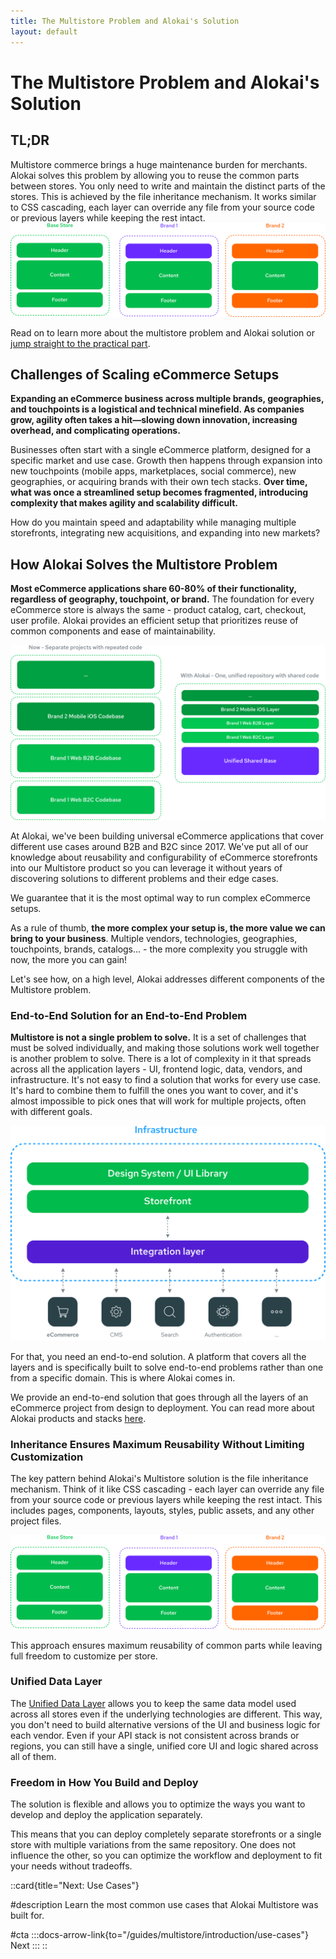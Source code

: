 ```yaml
---
title: The Multistore Problem and Alokai's Solution
layout: default
---
```


# The Multistore Problem and Alokai's Solution

## TL;DR
Multistore commerce brings a huge maintenance burden for merchants. Alokai solves this problem by allowing you to reuse the common parts between stores. You only need to write and maintain the distinct parts of the stores. This is achieved by the file inheritance mechanism. It works similar to CSS cascading, each layer can override any file from your source code or previous layers while keeping the rest intact.
<img src="../img/inheritance-simplified.png" alt="Alokai Multistore's Inheritance Mechanism" class="mx-auto">

Read on to learn more about the multistore problem and Alokai solution or [jump straight to the practical part](/guides/multistore/tooling-and-concepts).

## Challenges of Scaling eCommerce Setups

**Expanding an eCommerce business across multiple brands, geographies, and touchpoints is a logistical and technical minefield. As companies grow, agility often takes a hit—slowing down innovation, increasing overhead, and complicating operations.**

Businesses often start with a single eCommerce platform, designed for a specific market and use case. Growth then happens through expansion into new touchpoints (mobile apps, marketplaces, social commerce), new geographies, or acquiring brands with their own tech stacks. **Over time, what was once a streamlined setup becomes fragmented, introducing complexity that makes agility and scalability difficult.**

How do you maintain speed and adaptability while managing multiple storefronts, integrating new acquisitions, and expanding into new markets?

## How Alokai Solves the Multistore Problem

**Most eCommerce applications share 60-80% of their functionality, regardless of geography, touchpoint, or brand.** The foundation for every eCommerce store is always the same - product catalog, cart, checkout, user profile. Alokai provides an efficient setup that prioritizes reuse of common components and ease of maintainability.

<img src="../img/reusable-core.png" alt="From multiple repositories into a unified codebase with reusable code" class="mx-auto">

At Alokai, we've been building universal eCommerce applications that cover different use cases around B2B and B2C since 2017. We've put all of our knowledge about reusability and configurability of eCommerce storefronts into our Multistore product so you can leverage it without years of discovering solutions to different problems and their edge cases.

We guarantee that it is the most optimal way to run complex eCommerce setups.

As a rule of thumb, **the more complex your setup is, the more value we can bring to your business**. Multiple vendors, technologies, geographies, touchpoints, brands, catalogs... - the more complexity you struggle with now, the more you can gain!

Let's see how, on a high level, Alokai addresses different components of the Multistore problem.

### End-to-End Solution for an End-to-End Problem

**Multistore is not a single problem to solve.** It is a set of challenges that must be solved individually, and making those solutions work well together is another problem to solve. There is a lot of complexity in it that spreads across all the application layers - UI, frontend logic, data, vendors, and infrastructure. It's not easy to find a solution that works for every use case. It's hard to combine them to fulfill the ones you want to cover, and it's almost impossible to pick ones that will work for multiple projects, often with different goals.

<img src="../img/end-to-end-solution.svg" alt="End-to-end solution for ecommerce and multistore" class="mx-auto">

For that, you need an end-to-end solution. A platform that covers all the layers and is specifically built to solve end-to-end problems rather than one from a specific domain. This is where Alokai comes in.

We provide an end-to-end solution that goes through all the layers of an eCommerce project from design to deployment. You can read more about Alokai products and stacks [here](/general#our-products).

### Inheritance Ensures Maximum Reusability Without Limiting Customization

The key pattern behind Alokai's Multistore solution is the file inheritance mechanism. Think of it like CSS cascading - each layer can override any file from your source code or previous layers while keeping the rest intact. This includes pages, components, layouts, styles, public assets, and any other project files.

<img src="../img/inheritance-simplified.png" alt="Alokai Multistore's Inheritance Mechanism" class="mx-auto">

This approach ensures maximum reusability of common parts while leaving full freedom to customize per store.

### Unified Data Layer

The [Unified Data Layer](/unified-data-layer) allows you to keep the same data model used across all stores even if the underlying technologies are different. This way, you don't need to build alternative versions of the UI and business logic for each vendor. Even if your API stack is not consistent across brands or regions, you can still have a single, unified core UI and logic shared across all of them.

### Freedom in How You Build and Deploy

The solution is flexible and allows you to optimize the ways you want to develop and deploy the application separately.

This means that you can deploy completely separate storefronts or a single store with multiple variations from the same repository. One does not influence the other, so you can optimize the workflow and deployment to fit your needs without tradeoffs.

::card{title="Next: Use Cases"}    

#description
Learn the most common use cases that Alokai Multistore was built for.

#cta
:::docs-arrow-link{to="/guides/multistore/introduction/use-cases"}
Next
:::
::
